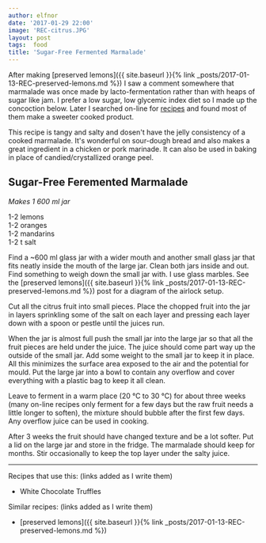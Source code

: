 ```yaml
---
author: elfnor
date: '2017-01-29 22:00'
image: 'REC-citrus.JPG'
layout: post
tags:  food
title: 'Sugar-Free Fermented Marmalade'
---
```


After making [preserved lemons]({{ site.baseurl }}{% link _posts/2017-01-13-REC-preserved-lemons.md %}) I saw a comment somewhere that marmalade was once made by lacto-fermentation rather than with heaps of sugar like jam. I prefer a low sugar, low glycemic index diet so I made up the concoction below. Later I searched on-line for [recipes](http://www.culturesforhealth.com/learn/recipe/lacto-fermentation-recipes/lacto-fermented-orange-marmalade/) and found most of them make a sweeter cooked product.

This recipe is tangy and salty and dosen\'t have the jelly consistency of a cooked marmalade. It\'s wonderful on sour-dough bread and also makes a great ingredient in a chicken or pork marinade. It can also be used in baking in place of candied/crystallized orange peel.

## Sugar-Free Feremented Marmalade

*Makes 1 600 ml jar*

1-2 lemons\
1-2 oranges\
1-2 mandarins\
1-2 t salt

Find a \~600 ml glass jar with a wider mouth and another small glass jar that fits neatly inside the mouth of the large jar. Clean both jars inside and out. Find something to weigh down the small jar with. I use glass marbles. See the [preserved lemons]({{ site.baseurl }}{% link _posts/2017-01-13-REC-preserved-lemons.md %}) post for a diagram of the airlock setup.

Cut all the citrus fruit into small pieces. Place the chopped fruit into the jar in layers sprinkling some of the salt on each layer and pressing each layer down with a spoon or pestle until the juices run.

When the jar is almost full push the small jar into the large jar so that all the fruit pieces are held under the juice. The juice should come part way up the outside of the small jar. Add some weight to the small jar to keep it in place. All this minimizes the surface area exposed to the air and the potential for mould. Put the large jar into a bowl to contain any overflow and cover everything with a plastic bag to keep it all clean.

Leave to ferment in a warm place (20 °C to 30 °C) for about three weeks (many on-line recipes only ferment for a few days but the raw fruit needs a little longer to soften), the mixture should bubble after the first few days. Any overflow juice can be used in cooking.

After 3 weeks the fruit should have changed texture and be a lot softer. Put a lid on the large jar and store in the fridge. The marmalade should keep for months. Stir occasionally to keep the top layer under the salty juice.

------------------------------------------------------------------------

Recipes that use this: (links added as I write them)

-   White Chocolate Truffles

Similar recipes: (links added as I write them)

-   [preserved lemons]({{ site.baseurl }}{% link _posts/2017-01-13-REC-preserved-lemons.md %})
